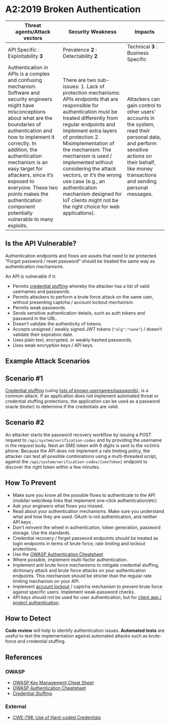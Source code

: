 A2:2019 Broken Authentication
=============================

| Threat agents/Attack vectors | Security Weakness | Impacts |
| - | - | - |
| API Specific : Exploitability **3** | Prevalence **2** : Detectability **2** | Technical **3** : Business Specific |
| Authentication in APIs is a complex and confusing mechanism. Software and security engineers might have misconceptions about what are the boundaries of authentication and how to implement it correctly. In addition, the authentication mechanism is an easy target for attackers, since it’s exposed to everyone. These two points makes the authentication component potentially vulnerable to many exploits. | There are two sub-issues: 1. Lack of protection mechanisms: APIs endpoints that are responsible for authentication must be treated differently from regular endpoints and implement extra layers of protection 2. Misimplementation of the mechanism: The mechanism is used / implemented without considering the attack vectors, or it’s the wrong use case (e.g., an authentication mechanism designed for IoT clients might not be the right choice for web applications). | Attackers can gain control to other users’ accounts in the system, read their personal data, and perform sensitive actions on their behalf, like money transactions and sending personal messages. |

## Is the API Vulnerable?

Authentication endpoints and flows are assets that need to be protected. “Forgot
password / reset password” should be treated the same way as authentication
mechanisms.

An API is vulnerable if it:
* Permits [credential stuffing][1] whereby the attacker has a list of valid
  usernames and passwords.
* Permits attackers to perform a brute force attack on the same user, without
  presenting captcha / account lockout mechanism.
* Permits weak passwords.
* Sends sensitive authentication details, such as auth tokens and password in
  the URL.
* Doesn’t validate the authenticity of tokens.
* Accepts unsigned / weakly signed JWT tokens (`"alg":"none"`) / doesn’t
  validate their expiration date.
* Uses plain text, encrypted, or weakly hashed passwords.
* Uses weak encryption keys / API keys.


## Example Attack Scenarios

## Scenario #1

[Credential stuffing][1] (using [lists of known usernames/passwords][2]), is a
common attack. If an application does not implement automated threat or
credential stuffing protections, the application can be used as a password
oracle (tester) to determine if the credentials are valid.

## Scenario #2

An attacker starts the password recovery workflow by issuing a POST request to
`/api/system/verification-codes` and by providing the username in the request
body. Next an SMS token with 6 digits is sent to the victim’s phone. Because the
API does not implement a rate limiting policy, the attacker can test all
possible combinations using a multi-threaded script, against the
`/api/system/verification-codes/{smsToken}` endpoint to discover the right token
within a few minutes.

## How To Prevent

* Make sure you know all the possible flows to authenticate to the API (mobile/
  web/deep links that implement one-click authentication/etc)
* Ask your engineers what flows you missed.
* Read about your authentication mechanisms. Make sure you understand what and
  how they are used. OAuth is not authentication, and neither API keys .
* Don't reinvent the wheel in authentication, token generation, password
  storage. Use the standards.
* Credential recovery / forget password endpoints should be treated as login
  endpoints in terms of brute force, rate limiting and lockout protections.
* Use the [OWASP Authentication Cheatsheet][3]
* Where possible, implement multi-factor authentication.
* Implement anti brute force mechanisms to mitigate credential stuffing,
  dictionary attack and brute force attacks on your authentication endpoints.
  This mechanism should be  stricter than the regular rate limiting mechanism on
  your API.
* Implement [account lockout][4] / captcha mechanism to prevent brute force
  against specific users. Implement weak-password checks.
* API keys should not be used for user authentication, but for [client app /
  project authentication][5].

## How to Detect

**Code review** will help to identify authentication issues. **Automated tests**
are useful to test the implementation against automated attacks such as
brute-force and credential stuffing.

## References

### OWASP

* [OWASP Key Management Cheat Sheet][6]
* [OWASP Authentication Cheatsheet][3]
* [Credential Stuffing][1]

### External

* [CWE-798: Use of Hard-coded Credentials][7]

[1]: https://www.owasp.org/index.php/Credential_stuffing
[2]: https://github.com/danielmiessler/SecLists
[3]: https://cheatsheetseries.owasp.org/cheatsheets/Authentication_Cheat_Sheet.html
[4]: https://www.owasp.org/index.php/Testing_for_Weak_lock_out_mechanism_(OTG-AUTHN-003)
[5]: https://cloud.google.com/endpoints/docs/openapi/when-why-api-key
[6]: https://www.owasp.org/index.php/Key_Management_Cheat_Sheet
[7]: https://cwe.mitre.org/data/definitions/798.html
